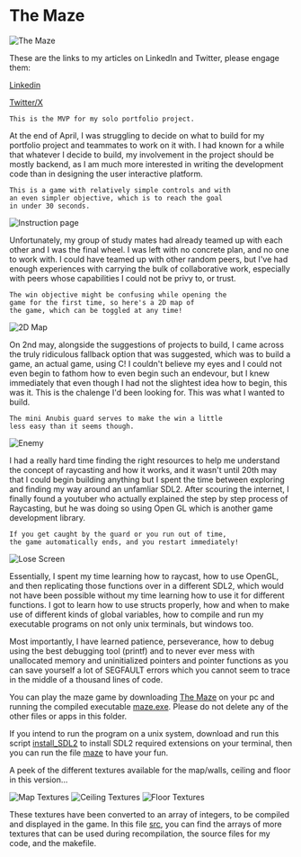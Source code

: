 # The Maze
![The Maze](img/welcome.png)

These are the links to my articles on LinkedIn and Twitter, please engage them:

[Linkedin](https://www.linkedin.com/posts/tolu-otayomi-319330289_alxabrse-activity-7206872385457688576-fY9Z)

[Twitter/X](https://x.com/OtayomiTolu/status/1801112947009163449)

	This is the MVP for my solo portfolio project.

At the end of April, I was struggling to decide on what to build for my portfolio project and teammates to work on it with. I had known for a while that whatever I decide to build, my involvement in the project should be mostly backend, as I am much more interested in writing the development code than in designing the user interactive platform.

	This is a game with relatively simple controls and with
	an even simpler objective, which is to reach the goal
	in under 30 seconds.

![Instruction page](img/instructions.png)

Unfortunately, my group of study mates had already teamed up with each other and I was the final wheel. I was left with no concrete plan, and no one to work with. I could have teamed up with other random peers, but I've had enough experiences with carrying the bulk of collaborative work, especially with peers whose capabilities I could not be privy to, or trust.

	The win objective might be confusing while opening the
	game for the first time, so here's a 2D map of
	the game, which can be toggled at any time!

![2D Map](img/Map.png)

On 2nd may, alongside the suggestions of projects to build, I came across the truly ridiculous fallback option that was suggested, which was to build a game, an actual game, using C! I couldn't believe my eyes and I could not even begin to fathom how to even begin such an endevour, but I knew immediately that even though I had not the slightest idea how to begin, this was it. This is the chalenge I'd been looking for. This was what I wanted to build.

	The mini Anubis guard serves to make the win a little
	less easy than it seems though.

![Enemy](img/trap!.png)

I had a really hard time finding the right resources to help me understand the concept of raycasting and how it works, and it wasn't until 20th may that I could begin building anything but I spent the time between exploring and finding my way around an unfamliar SDL2. After scouring the internet, I finally found a youtuber who actually explained the step by step process of Raycasting, but he was doing so using Open GL which is another game development library.

	If you get caught by the guard or you run out of time,
	the game automatically ends, and you restart immediately!

![Lose Screen](img/lose.png)

Essentially, I spent my time learning how to raycast, how to use OpenGL, and then replicating those functions over in a different SDL2, which would not have been possible without my time learning how to use it for different functions. I got to learn how to use structs properly, how and when to make use of different kinds of global variables, how to compile and run my executable programs on not only unix terminals, but windows too.

Most importantly, I have learned patience, perseverance, how to debug using the best debugging tool (printf) and to never ever mess with unallocated memory and uninitialized pointers and pointer functions as you can save yourself a lot of SEGFAULT errors which you cannot seem to trace in the middle of a thousand lines of code.

You can play the maze game by downloading [The Maze](The%20Maze/) on your pc and running the compiled executable [maze.exe](The%20Maze/maze.exe). Please do not delete any of the other files or apps in this folder.

If you intend to run the program on a unix system, download and run this script [install_SDL2](The%20Maze/install_SDL2.sh) to install SDL2 required extensions on your terminal, then you can run the file [maze](The%20Maze/maze) to have your fun.

A peek of the different textures available for the map/walls, ceiling and floor in this version...

![Map Textures](img/map_textures.png)
![Ceiling Textures](img/ceiling_textures.png)
![Floor Textures](img/floor_textures.png)

These textures have been converted to an array of integers, to be compiled and displayed in the game. In this file [src](src/), you can find the arrays of more textures that can be used during recompilation, the source files for my code, and the makefile.
